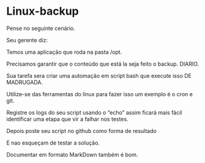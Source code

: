 # Linux-backup


Pense no seguinte cenário.

Seu gerente diz:

Temos uma aplicação que roda na pasta /opt.

Precisamos garantir que o conteúdo que está la seja feito o backup. DIARIO.

Sua tarefa sera criar uma automação em script bash que execute isso DE MADRUGADA.

Utilize-se das ferramentas do linux para fazer isso um exemplo é o cron e git.

Registre os logs do seu script usando o “echo” assim ficará mais fácil identificar uma etapa que vir a falhar nos testes.

Depois poste seu script no github como forma de resultado


E nao esqueçam de testar a solução.

Documentar em formato MarkDown também é bom.
